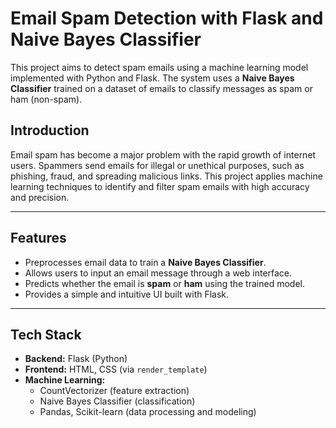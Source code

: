 # Email Spam Detection with Flask and Naive Bayes Classifier

This project aims to detect spam emails using a machine learning model implemented with Python and Flask. The system uses a **Naive Bayes Classifier** trained on a dataset of emails to classify messages as spam or ham (non-spam).

## Introduction

Email spam has become a major problem with the rapid growth of internet users. Spammers send emails for illegal or unethical purposes, such as phishing, fraud, and spreading malicious links. This project applies machine learning techniques to identify and filter spam emails with high accuracy and precision.

---

## Features

- Preprocesses email data to train a **Naive Bayes Classifier**.
- Allows users to input an email message through a web interface.
- Predicts whether the email is **spam** or **ham** using the trained model.
- Provides a simple and intuitive UI built with Flask.

---

## Tech Stack

- **Backend:** Flask (Python)
- **Frontend:** HTML, CSS (via `render_template`)
- **Machine Learning:** 
  - CountVectorizer (feature extraction)
  - Naive Bayes Classifier (classification)
  - Pandas, Scikit-learn (data processing and modeling)


